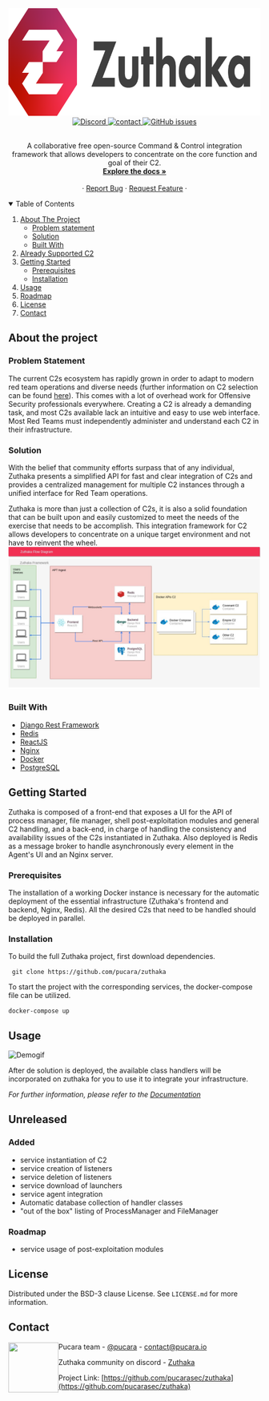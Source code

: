 
<div align="center">
  <a href="https://docs.zuthaka.com">
    <img src=".img/variables-imagotipo-a-full-color-zuthaka-f-.png" alt="Logo" width="790" height="215">
  </a>
  <br />

  <a href="https://discord.gg/bhRemvxqm6">
    <img alt="Discord" src="https://img.shields.io/discord/833759281424629881?color=%237289DA&label=chat&logo=discord&logoColor=white">
  </a>
  <a href="https://twitter.com/pucara">
    <img alt="contact" src="https://img.shields.io/twitter/follow/pucara?style=social">
  </a>
  <a href="https://github.com/pucarasec/zuthaka/issues">
    <img alt="GitHub issues" src="https://img.shields.io/github/issues/pucarasec/zuthaka">
  </a>

</div>
<br />
<p align="center">

  <p align="center">
A collaborative free open-source Command & Control integration framework that allows developers to concentrate on the core function and goal of their C2.
    <br />
    <a href="https://docs.zuthaka.com/"><strong>Explore the docs »</strong></a>
    <br />
    <br />
    <!--<a href="https://youtbe.com">View Demo</a> -->
    ·
    <a href="https://github.com/pucarasec/zuthaka/issues">Report Bug</a>
    ·
    <a href="https://github.com/pucarasec/zuthaka/issues">Request Feature</a>
    ·
  </p>
</p>



<details open="open">
  <summary>Table of Contents</summary>
  <ol>
    <li>
      <a href="#about-the-project">About The Project</a>
      <ul>
        <li><a href="#problem-statement">Problem statement</a></li>
        <li><a href="#solution">Solution</a></li>
        <li><a href="#built-with">Built With</a></li>
      </ul>
    </li>
    <li><a href="#already-supported-c2">Already Supported C2</a></li>
    <li>
      <a href="#getting-started">Getting Started</a>
      <ul>
        <li><a href="#prerequisites">Prerequisites</a></li>
        <li><a href="#installation">Installation</a></li>
      </ul>
    </li>
    <li><a href="#usage">Usage</a></li>
    <li><a href="#roadmap">Roadmap</a></li>
    <li><a href="#license">License</a></li>
    <li><a href="#contact">Contact</a></li>
  </ol>
</details>


## About the project
### Problem Statement

The current C2s ecosystem has rapidly grown in order to adapt to modern red team operations and diverse needs \(further information on C2 selection can be found [here](https://www.thec2matrix.com/)\). This comes with a lot of overhead work for Offensive Security professionals everywhere. Creating a C2 is already a demanding task, and most C2s available lack an intuitive and easy to use web interface. Most Red Teams must independently administer and understand each C2 in their infrastructure.

### Solution

With the belief that community efforts surpass that of any individual, Zuthaka presents a simplified API for fast and clear integration of C2s and provides a centralized management for multiple C2 instances through a unified interface for Red Team operations.

Zuthaka is more than just a collection of C2s, it is also a solid foundation that can be built upon and easily customized to meet the needs of the exercise that needs to be accomplish. This integration framework for C2 allows developers to concentrate on a unique target environment and not have to reinvent the wheel.
![Zuthaka Framework](.img/draw-infrastructure.jpg)

### Built With

* [Django Rest Framework](https://www.django-rest-framework.org/)
* [Redis](https://redis.io/)
* [ReactJS](https://reactjs.org)
* [Nginx](https://www.nginx.com/)
* [Docker](https://www.docker.com/)
* [PostgreSQL](https://www.postgresql.org//)

## Getting Started

Zuthaka is composed of a front-end that exposes a UI for the API of process manager, file manager, shell post-exploitation modules and general C2 handling, and a back-end, in charge of handling the consistency and availability issues of the C2s instantiated in Zuthaka. Also deployed is Redis as a message broker to handle asynchronously every element in the Agent's UI and an Nginx server.


### Prerequisites

The installation of a working Docker instance is necessary for the automatic deployment of the essential infrastructure (Zuthaka's frontend and backend, Nginx, Redis). All the desired C2s that need to be handled should be deployed in parallel.

### Installation

To build the full Zuthaka project, first download dependencies.
```
 git clone https://github.com/pucara/zuthaka
```

To start the project with the corresponding services, the docker-compose file can be utilized.
```
docker-compose up
```

## Usage

![Demogif](https://github.com/pucarasec/zuthaka/raw/main/.img/demozuthaka.gif)

After de solution is deployed, the available class handlers will be incorporated on zuthaka for you to use it to integrate your infrastructure.

_For further information, please refer to the [Documentation](https://docs.zuthaka.com)_


## Unreleased                                        

### Added

* service instantiation of C2
* service creation of listeners
* service deletion of listeners
* service download of launchers
* service agent integration
* Automatic database collection of handler classes
* "out of the box" listing of ProcessManager and FileManager

### Roadmap

* service usage of post-exploitation modules

## License

Distributed under the BSD-3 clause License. See `LICENSE.md` for more information.

## Contact

<img src="https://avatars.githubusercontent.com/u/67703668?s=400&u=28a46c2f743e9c05c89136ff6c57a8100e4ac261&v=4" width=100 height=100 align="left">

Pucara team - [@pucara](https://twitter.com/pucara) - contact@pucara.io

Zuthaka community on discord - [Zuthaka](https://zuthaka.com/discord)

Project Link: [https://github.com/pucarasec/zuthaka](https://github.com/pucarasec/zuthaka)


